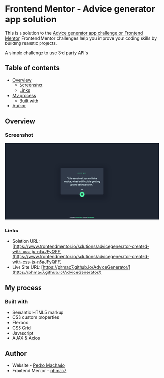 # Frontend Mentor - Advice generator app solution

This is a solution to the [Advice generator app challenge on Frontend Mentor](https://www.frontendmentor.io/challenges/advice-generator-app-QdUG-13db). Frontend Mentor challenges help you improve your coding skills by building realistic projects.

A simple challenge to use 3rd party API's

## Table of contents

- [Overview](#overview)
  - [Screenshot](#screenshot)
  - [Links](#links)
- [My process](#my-process)
  - [Built with](#built-with)
- [Author](#author)


## Overview

### Screenshot

![](desktop-print.png)

### Links

- Solution URL: [https://www.frontendmentor.io/solutions/advicegenerator-created-with-css-js-n5aJFyQFF](https://www.frontendmentor.io/solutions/advicegenerator-created-with-css-js-n5aJFyQFF)
- Live Site URL: [https://phmac7.github.io/AdviceGenerator/](https://phmac7.github.io/AdviceGenerator/)

## My process

### Built with

- Semantic HTML5 markup
- CSS custom properties
- Flexbox
- CSS Grid
- Javascript
- AJAX & Axios


## Author

- Website - [Pedro Machado](https://github.com/phmac7)
- Frontend Mentor - [phmac7](https://www.frontendmentor.io/profile/phmac7)

